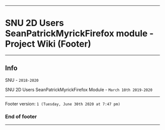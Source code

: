 
***

# SNU 2D Users SeanPatrickMyrickFirefox module - Project Wiki (Footer)

***

## Info

SNU - `2018-2020`

SNU 2D Users SeanPatrickMyrickFirefox  Module - `March 10th 2019-2020`

***

Footer version: `1 (Tuesday, June 30th 2020 at 7:47 pm)`

### End of footer

***
